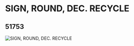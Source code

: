 # SIGN,  ROUND, DEC. RECYCLE
## 51753
![SIGN,  ROUND, DEC. RECYCLE](https://lc-www-live-s.legocdn.com/media/bricks/5/2/4248913.jpg)